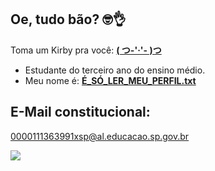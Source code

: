 ## Oe, tudo bão? 🤓👌

Toma um Kirby pra você: [**( つ-'·'- )つ**](https://www.youtube.com/watch?v=8Qjt5YswKNo)

- Estudante do terceiro ano do ensino médio.
- Meu nome é: [**É_SÓ_LER_MEU_PERFIL.txt**]()
 ##
## E-Mail constitucional:
[0000111363991xsp@al.educacao.sp.gov.br](https://www.youtube.com/watch?v=dQw4w9WgXcQ)

![](insiraGifAqui)
